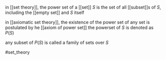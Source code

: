 in [[set theory]], the power set of a [[set]] $S$ is the set of all [[subset]]s of $S$, including the [[empty set]] and $S$ itself

in [[axiomatic set theory]], the existence of the power set of any set is postulated by he [[axiom of power set]]
the powerset of $S$ is denoted as $P(S)$

any subset of $P(S)$ is called a family of sets over $S$

#set_theory